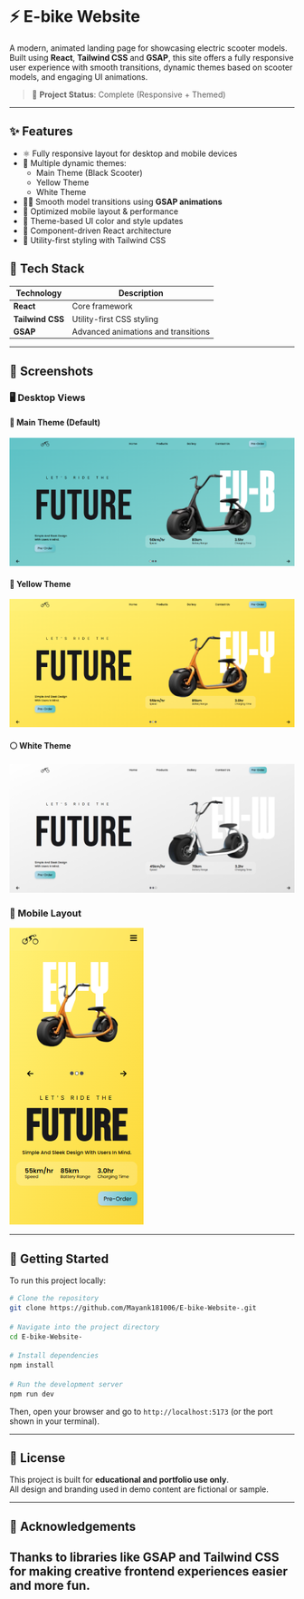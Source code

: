 # ⚡ E-bike Website

A modern, animated landing page for showcasing electric scooter models. Built using **React**, **Tailwind CSS** and **GSAP**, this site offers a fully responsive user experience with smooth transitions, dynamic themes based on scooter models, and engaging UI animations.

> 🔧 **Project Status**: Complete (Responsive + Themed)

---

## ✨ Features

- ⚛️ Fully responsive layout for desktop and mobile devices
- 🎨 Multiple dynamic themes:
  - Main Theme (Black Scooter)
  - Yellow Theme
  - White Theme
- 🚴‍♂️ Smooth model transitions using **GSAP animations**
- 📱 Optimized mobile layout & performance
- 🌈 Theme-based UI color and style updates
- 🧠 Component-driven React architecture
- 💨 Utility-first styling with Tailwind CSS


## 🧰 Tech Stack

| Technology         | Description                          |
|--------------------|--------------------------------------|
| **React**          | Core framework                      |
| **Tailwind CSS**   | Utility-first CSS styling           |
| **GSAP**           | Advanced animations and transitions |


---

## 📸 Screenshots

### 🖥️ Desktop Views

#### 🎨 Main Theme (Default)
![Main Theme](./screenshots/mainTheme.png)

#### 💛 Yellow Theme
![Yellow Theme](./screenshots/yellowTheme.png)

#### ⚪ White Theme
![White Theme](./screenshots/whiteTheme.png)

### 📱 Mobile Layout
![Mobile Layout](./screenshots/mobileLayout.png)

---

## 🚀 Getting Started

To run this project locally:

```bash
# Clone the repository
git clone https://github.com/Mayank181006/E-bike-Website-.git

# Navigate into the project directory
cd E-bike-Website-

# Install dependencies
npm install

# Run the development server
npm run dev
```
Then, open your browser and go to `http://localhost:5173` (or the port shown in your terminal).

---
## 📄 License

This project is built for **educational and portfolio use only**.  
All design and branding used in demo content are fictional or sample.

---
## 🙌 Acknowledgements

Thanks to libraries like **GSAP** and **Tailwind CSS**  
for making creative frontend experiences easier and more fun.
---